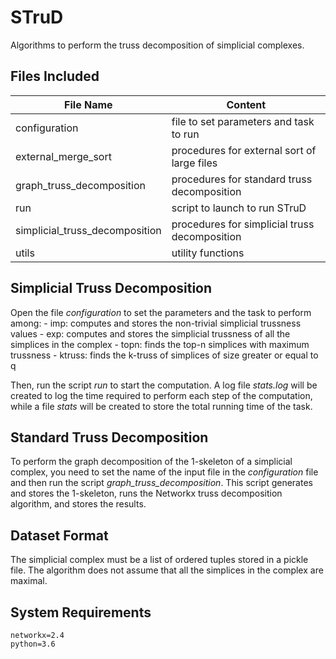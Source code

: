 # STruD
Algorithms to perform the truss decomposition of simplicial complexes.

## Files Included

| File Name                         | Content                                       |
| ------                            | ------                                        |
| configuration                     | file to set parameters and task to run        |
| external_merge_sort               | procedures for external sort of large files   |
| graph_truss_decomposition         | procedures for standard truss decomposition   |
| run                               | script to launch to run STruD                  |
| simplicial_truss_decomposition    | procedures for simplicial truss decomposition |
| utils                             | utility functions                             |

## Simplicial Truss Decomposition

Open the file *configuration* to set the parameters and the task to perform among:
    - imp: computes and stores the non-trivial simplicial trussness values
    - exp: computes and stores the simplicial trussness of all the simplices in the complex
    - topn: finds the top-n simplices with maximum trussness 
    - ktruss: finds the k-truss of simplices of size greater or equal to q

Then, run the script *run* to start the computation. A log file *stats.log* will be created to log the time required to perform each step of the computation, while a file *stats* will be created to store the total running time of the task.

## Standard Truss Decomposition

To perform the graph decomposition of the 1-skeleton of a simplicial complex, you need to set the name of the input file in the *configuration* file and then run the script *graph_truss_decomposition*. This script generates and stores the 1-skeleton, runs the Networkx truss decomposition algorithm, and stores the results.

## Dataset Format

The simplicial complex must be a list of ordered tuples stored in a pickle file.
The algorithm does not assume that all the simplices in the complex are maximal.

## System Requirements

    networkx=2.4
    python=3.6
